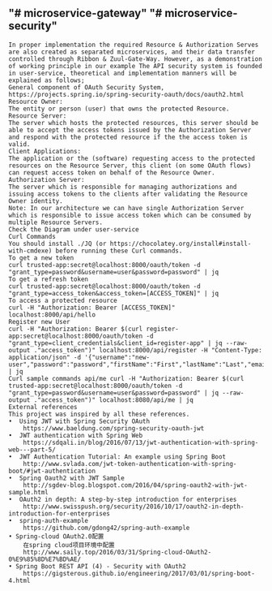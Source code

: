 "# microservice-gateway" 
"# microservice-security" 
--
    In proper implementation the required Resource & Authorization Serves are also created as separated microservices, and their data transfer controlled through Ribbon & Zuul-Gate-Way. However, as a demonstration of working principle in our example The API security system is founded in user-service, theoretical and implementation manners will be explained as follows;
    General component of OAuth Security System,
    https://projects.spring.io/spring-security-oauth/docs/oauth2.html
    Resource Owner:
    The entity or person (user) that owns the protected Resource.
    Resource Server:
    The server which hosts the protected resources, this server should be able to accept the access tokens issued by the Authorization Server and respond with the protected resource if the the access token is valid.
    Client Applications:
    The application or the (software) requesting access to the protected resources on the Resource Server, this client (on some OAuth flows) can request access token on behalf of the Resource Owner.
    Authorization Server:
    The server which is responsible for managing authorizations and issuing access tokens to the clients after validating the Resource Owner identity.
    Note: In our architecture we can have single Authorization Server which is responsible to issue access token which can be consumed by multiple Resource Servers.
    Check the Diagram under user-service
    Curl Commands
    You should install ./JQ (or https://chocolatey.org/install#install-with-cmdexe) before running these Curl commands.
    To get a new token 
    curl trusted-app:secret@localhost:8000/oauth/token -d "grant_type=password&username=user&password=password" | jq 
    To get a refresh token
    curl trusted-app:secret@localhost:8000/oauth/token -d "grant_type=access_token&access_token=[ACCESS_TOKEN]" | jq 
    To access a protected resource
    curl -H "Authorization: Bearer [ACCESS_TOKEN]" localhost:8000/api/hello
    Register new User
    curl -H "Authorization: Bearer $(curl register-app:secret@localhost:8000/oauth/token -d "grant_type=client_credentials&client_id=register-app" | jq --raw-output ."access_token")" localhost:8000/api/register -H "Content-Type: application/json" -d '{"username":"new-user","password":"password","firstName":"First","lastName":"Last","email":"email@email.com"}' | jq
    Curl sample commands api/me curl -H "Authorization: Bearer $(curl trusted-app:secret@localhost:8000/oauth/token -d "grant_type=password&username=user&password=password" | jq --raw-output ."access_token")" localhost:8080/api/me | jq
    External references
    This project was inspired by all these references.
    •  Using JWT with Spring Security OAuth
    	https://www.baeldung.com/spring-security-oauth-jwt
    •  JWT authentication with Spring Web
    	https://sdqali.in/blog/2016/07/13/jwt-authentication-with-spring-web---part-5/
    •  JWT Authentication Tutorial: An example using Spring Boot
    	http://www.svlada.com/jwt-token-authentication-with-spring-boot/#jwt-authentication
    •  Spring Oauth2 with JWT Sample
    	http://sgdev-blog.blogspot.com/2016/04/spring-oauth2-with-jwt-sample.html
    •  OAuth2 in depth: A step-by-step introduction for enterprises
    	http://www.swisspush.org/security/2016/10/17/oauth2-in-depth-introduction-for-enterprises
    •  spring-auth-example
    	https://github.com/gdong42/spring-auth-example
    • Spring-cloud OAuth2.0配置
        在spring cloud项目环境中配置
        http://www.saily.top/2016/03/31/Spring-cloud-OAuth2-0%E9%85%8D%E7%BD%AE/
    • Spring Boot REST API (4) - Security with OAuth2
        https://gigsterous.github.io/engineering/2017/03/01/spring-boot-4.html
